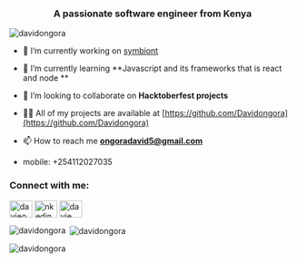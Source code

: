 <h3 align="center">A passionate software engineer from Kenya</h3>

<p align="left"> <img src="https://komarev.com/ghpvc/?username=davidongora&label=Profile%20views&color=0e75b6&style=flat" alt="davidongora" /> </p>


- 🔭 I’m currently working on [symbiont](https://github.com/spotadev/symbiont-extension-jd)

- 🌱 I’m currently learning **Javascript and its frameworks that is react and node **

- 👯 I’m looking to collaborate on **Hacktoberfest projects**

- 👨‍💻 All of my projects are available at [https://github.com/Davidongora](https://github.com/Davidongora)

- 📫 How to reach me **ongoradavid5@gmail.com**
- mobile: +254112027035

<h3 align="left">Connect with me:</h3>
<p align="left">
<a href="https://twitter.com/davieongora" target="blank"><img align="center" src="https://raw.githubusercontent.com/rahuldkjain/github-profile-readme-generator/master/src/images/icons/Social/twitter.svg" alt="davieongora" height="30" width="40" /></a>
<a href="https://linkedin.com/in/nkedin.com/in/david-ongora-19a388220/" target="blank"><img align="center" src="https://raw.githubusercontent.com/rahuldkjain/github-profile-readme-generator/master/src/images/icons/Social/linked-in-alt.svg" alt="nkedin.com/in/david-ongora-19a388220/" height="30" width="40" /></a>
<a href="https://instagram.com/__davie.__" target="blank"><img align="center" src="https://raw.githubusercontent.com/rahuldkjain/github-profile-readme-generator/master/src/images/icons/Social/instagram.svg" alt="davie" height="30" width="40" /></a>
</p>


<p><img align="left" src="https://github-readme-stats.vercel.app/api/top-langs?username=davidongora&show_icons=true&locale=en&layout=compact" alt="davidongora" /></p>

<p>&nbsp;<img align="center" src="https://github-readme-stats.vercel.app/api?username=davidongora&show_icons=true&locale=en" alt="davidongora" /></p>

<p><img align="center" src="https://github-readme-streak-stats.herokuapp.com/?user=davidongora&" alt="davidongora" /></p>
